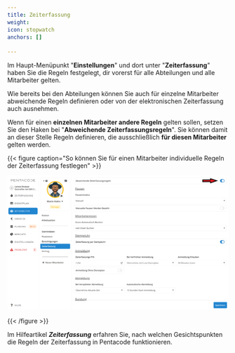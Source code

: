 ```yaml
---
title: Zeiterfassung
weight: 
icon: stopwatch
anchors: []

---
```

Im Haupt-Menüpunkt "**Einstellungen**" und dort unter "**Zeiterfassung**" haben Sie die Regeln festgelegt, dir vorerst für alle Abteilungen und alle Mitarbeiter gelten.

Wie bereits bei den Abteilungen können Sie auch für einzelne Mitarbeiter abweichende Regeln definieren oder von der elektronischen Zeiterfassung auch ausnehmen.

Wenn für einen **einzelnen Mitarbeiter andere Regeln** gelten sollen, setzen Sie den Haken bei "**Abweichende Zeiterfassungsregeln**". Sie können damit an dieser Stelle Regeln definieren, die ausschließlich **für diesen Mitarbeiter** gelten werden.

{{< figure caption="So können Sie für einen Mitarbeiter individuelle Regeln der Zeiterfassung festlegen" >}}

![](/uploads/zei.png)

{{< /figure >}}

Im Hilfeartikel **_Zeiterfassung_** erfahren Sie, nach welchen Gesichtspunkten die Regeln der Zeiterfassung in Pentacode funktionieren.